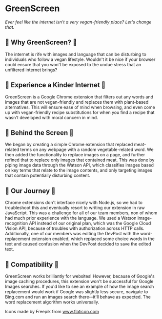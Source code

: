 # GreenScreen
*Ever feel like the internet isn't a very vegan-friendly place? Let's change that.*

## :corn: Why GreenScreen? :tangerine:

The internet is rife with images and language that can be disturbing to individuals who follow a vegan lifestyle. Wouldn't it be nice if your browser could ensure that you won't be exposed to the undue stress that an unfiltered internet brings?

## :carrot: Experience a Kinder Internet :pear:

GreenScreen is a Google Chrome extension that filters out any words and images that are not vegan-friendly and replaces them with plant-based alternatives. This will ensure ease of mind when browsing, and even come up with vegan-friendly recipe substitutions for when you find a recipe that wasn't developed with moral concern in mind.

## :cucumber: Behind the Screen :cherries:

We began by creating a simple Chrome extension that replaced meat-related terms on any webpage with a random vegetable-related word. We then added the functionality to replace images on a page, and further refined that to replace only images that contained meat. This was done by piping image data through the Watson API, which classifies images based on key terms that relate to the image contents, and only targeting images that contain potentially disturbing content.

## :apple: Our Journey :grapes:

Chrome extensions don't interface nicely with Node.js, so we had to troubleshoot this and eventually resort to writing our extension in raw JavaScript. This was a challenge for all of our team members, non of whom had much prior experience with the language. We used a Watson image-recognition API instead of our original plan, which was the Google Cloud Vision API, because of troubles with authorization across HTTP calls. Additionally, one of our members was editing the DevPost with the word-replacement extension enabled, which replaced some choice words in the text and caused confusion when the DevPost decided to save the edited text.

## :peach: Compatibility :mushroom:

GreenScreen works brilliantly for websites! However, because of Google's image caching procedures, this extension won't be successful for Google Images searches. If you'd like to see an example of how the image search replacement would work if Google was slightly less secure, navigate to Bing.com and run an images search there--it'll behave as expected. The word replacement algorithm works universally.


Icons made by Freepik from www.flaticon.com
